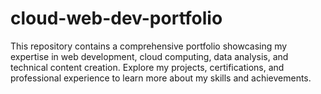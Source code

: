 # cloud-web-dev-portfolio
This repository contains a comprehensive portfolio showcasing my expertise in web development, cloud computing, data analysis, and technical content creation. Explore my projects, certifications, and professional experience to learn more about my skills and achievements.
